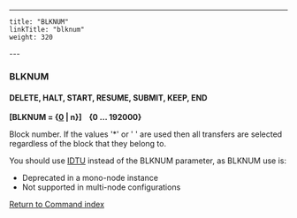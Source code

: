 ---
    title: "BLKNUM"
    linkTitle: "blknum"
    weight: 320
---<span id="blknum"></span>

### BLKNUM

#### DELETE, HALT, START, RESUME, SUBMIT, KEEP, END

**[BLKNUM = {<u>0</u> &#124; n}]    {0
... 192000}**

Block number. If the values '\*' or ' ' are used then all transfers are
selected regardless of the block that they belong to.

You should use [IDTU](../idtu) instead of the BLKNUM parameter, as BLKNUM use is:

- Deprecated in a mono-node instance
- Not supported in multi-node configurations

[Return to Command index](../../)
